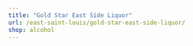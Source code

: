 ```yaml
---
title: "Gold Star East Side Liquor"
url: /east-saint-louis/gold-star-east-side-liquor/
shop: alcohol
---
```


